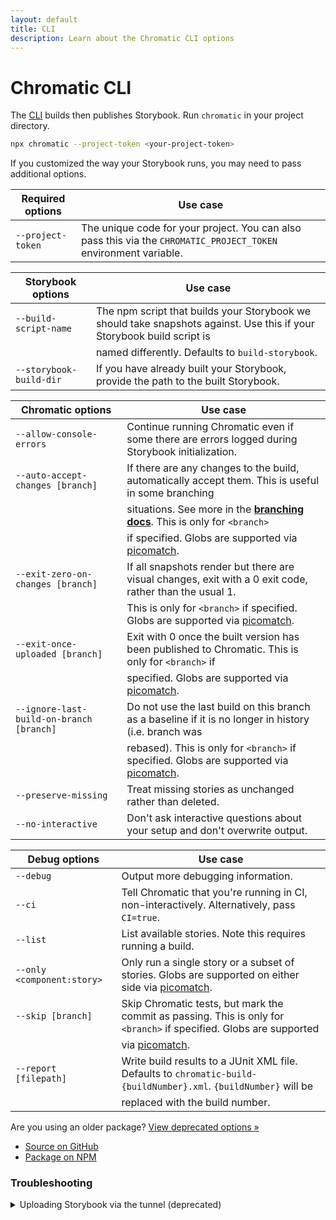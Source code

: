 ```yaml
---
layout: default
title: CLI
description: Learn about the Chromatic CLI options
---
```


# Chromatic CLI

The [CLI](https://www.npmjs.com/package/chromatic) builds then publishes Storybook. Run `chromatic` in your project directory.

```bash
npx chromatic --project-token <your-project-token>
```

If you customized the way your Storybook runs, you may need to pass additional options.

| Required options  | Use case                                                                                                         |
| ----------------- | ---------------------------------------------------------------------------------------------------------------- |
| `--project-token` | The unique code for your project. You can also pass this via the `CHROMATIC_PROJECT_TOKEN` environment variable. |

| Storybook options       | Use case                                                                                                               |
| ----------------------- | ---------------------------------------------------------------------------------------------------------------------- |
| `--build-script-name`   | The npm script that builds your Storybook we should take snapshots against. Use this if your Storybook build script is |
|                         | named differently. Defaults to `build-storybook`.                                                                      |
| `--storybook-build-dir` | If you have already built your Storybook, provide the path to the built Storybook.                                     |

| Chromatic options                        | Use case                                                                                                |
| ---------------------------------------- | ------------------------------------------------------------------------------------------------------- |
| `--allow-console-errors`                 | Continue running Chromatic even if some there are errors logged during Storybook initialization.        |
| `--auto-accept-changes [branch]`         | If there are any changes to the build, automatically accept them. This is useful in some branching      |
|                                          | situations. See more in the [**branching docs**](branching-and-baselines). This is only for `<branch>`  |
|                                          | if specified. Globs are supported via [picomatch].                                                      |
| `--exit-zero-on-changes [branch]`        | If all snapshots render but there are visual changes, exit with a 0 exit code, rather than the usual 1. |
|                                          | This is only for `<branch>` if specified. Globs are supported via [picomatch].                          |
| `--exit-once-uploaded [branch]`          | Exit with 0 once the built version has been published to Chromatic. This is only for `<branch>` if      |
|                                          | specified. Globs are supported via [picomatch].                                                         |
| `--ignore-last-build-on-branch [branch]` | Do not use the last build on this branch as a baseline if it is no longer in history (i.e. branch was   |
|                                          | rebased). This is only for `<branch>` if specified. Globs are supported via [picomatch].                |
| `--preserve-missing`                     | Treat missing stories as unchanged rather than deleted.                                                 |
| `--no-interactive`                       | Don't ask interactive questions about your setup and don't overwrite output.                            |

| Debug options              | Use case                                                                                                            |
| -------------------------- | ------------------------------------------------------------------------------------------------------------------- |
| `--debug`                  | Output more debugging information.                                                                                  |
| `--ci`                     | Tell Chromatic that you're running in CI, non-interactively. Alternatively, pass `CI=true`.                         |
| `--list`                   | List available stories. Note this requires running a build.                                                         |
| `--only <component:story>` | Only run a single story or a subset of stories. Globs are supported on either side via [picomatch].                 |
| `--skip [branch]`          | Skip Chromatic tests, but mark the commit as passing. This is only for `<branch>` if specified. Globs are supported |
|                            | via [picomatch].                                                                                                    |
| `--report [filepath]`      | Write build results to a JUnit XML file. Defaults to `chromatic-build-{buildNumber}.xml`. `{buildNumber}` will be   |
|                            | replaced with the build number.                                                                                     |

Are you using an older package? [View deprecated options »](https://github.com/chromaui/chromatic-cli/#storybook-options)

- [Source on GitHub](https://github.com/chromaui/chromatic-cli#main-options)
- [Package on NPM](https://www.npmjs.com/package/chromatic)

[picomatch]: https://www.npmjs.com/package/picomatch#globbing-features

### Troubleshooting

<details>
<summary>Uploading Storybook via the tunnel (deprecated)</summary>

We changed the way that Chromatic CLI builds and uploads Storybook over time. Before we begin, make sure you're using the latest [**chromatic**](https://www.npmjs.com/package/chromatic) package.

#### Tunnel method (deprecated)

The original version of [**storybook-chromatic**](https://www.npmjs.com/package/storybook-chromatic) (deprecated) used a tunnelling mechanism in order to capture screenshots of your stories and create a hosted version of your Storybook. The CLI package would create a HTTPS tunnel between your CI server (running Storybook in development mode) and our capture cloud.

This technique worked well, but it relied on a stable network connection between your CI server and our tunnel's server while building. In some cases, this connection could be less than perfect for reasons outside of anyones control. This could lead to miscaptured stories when resources failed to load.

#### Build and upload method

As of `^2.0.0`, Chromatic CLI defaults to building a static Storybook then uploading it to our servers before starting the capture process. It relies on the Storybook command `build-storybook`.

In practice, this method is more predictable, reliable, and faster for creating builds. It also means you can pass the `--exit-once-uploaded` flag (as of `^3.4.0`) and not have to keep your CI server running while Chromatic is capturing.

We'll continue to support the tunnel, however it is officially deprecated. We urge you to switch to uploaded builds.

To start using uploaded builds, ensure you are on the latest version of [**chromatic**](https://www.npmjs.com/package/chromatic) and that you are not using the `-s` / `--script-name` flag in your "chromatic" script. If you use a custom npm script name to build Storybook, you'll need to pass the `-b` / `--build-script-name` flag to the Chromatic CLI.

</details>
